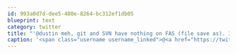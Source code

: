 ```yaml
---
id: 993a0d7d-dee5-480e-8264-bc312ef1db05
blueprint: text
category: twitter
title: "'@dustin meh, git and SVN have nothing on FAS (file save as). I know exactly what's in index_31-final.php"
caption: '<span class="username username_linked">@<a href="https://twitter.com/dustin" title="dustin senos">dustin</a></span> meh, git and SVN have nothing on FAS (file save as). I know exactly what''s in index_31-final.php'
---
```

